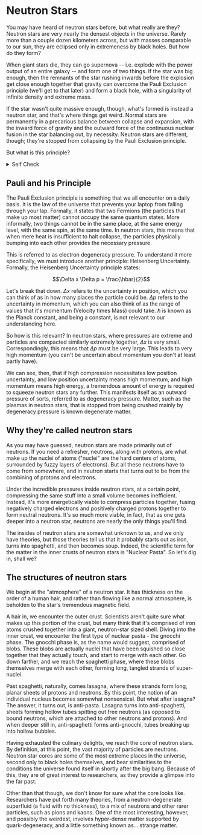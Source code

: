 # Neutron Stars

You may have heard of neutron stars before, but what really are they?
Neutron stars are very nearly the densest objects in the universe. 
Rarely more than a couple dozen kilometers across, but with masses comparable
to our sun, they are eclipsed only in extremeness by black holes.
But how do they form?

When giant stars die, they can go supernova -- i.e. explode with the power
output of an entire galaxy -- and form one of two things. If the star was big enough,
then the remnants of the star rushing inwards before the explosion get close enough
together that gravity can overcome the Pauli Exclusion principle (we'll get to that later)
and form a black hole, with a singularity of infinite density and extreme mass.

If the star wasn't quite massive enough, though, what's formed is instead a neutron
star, and that's where things get weird. Normal stars are permanently in a precarious balance between collapse and expansion, with the inward force of gravity and the outward force of the continuous nuclear fusion in the star balancing out, by necessity. Neutron stars are different, though; they're stopped from collapsing by the Pauli Exclusion principle.

But what is this principle?

<!-- Quiz -->
<details>
<summary>Self Check</summary>

What is your favourite language?
<form>
  <input type="radio" id="html" name="fav_language" value="HTML">
  <label for="html">HTML</label><br>
  <input type="radio" id="css" name="fav_language" value="CSS">
  <label for="css">CSS</label><br>
  <input type="radio" id="javascript" name="fav_language" value="JavaScript">
  <label for="javascript">JavaScript</label>
</form> 
<button onclick="check()">Submit</button>
<div id='test'></div>

<script>
function check() {
    document.getElementById("test").innerText = "Wow! You like " + document.querySelector('input[name = "fav_language"]:checked').value;
}
</script>
</details>
<!-- /Quiz -->


## Pauli and his Principle

The Pauli Exclusion principle is something that we all encounter on a daily basis. It is the
law of the universe that prevents your laptop from falling through your lap. Formally, it
states that two Fermions (the particles that make up most matter) cannot occupy the same quantum states. More informally, two things cannot be in the same place, at the same energy level, with the same spin, at the same time. In neutron stars, this means that when mere heat is insufficient to halt collapse, the particles physically bumping into each other provides the necessary pressure.

This is referred to as electron degeneracy pressure. To understand it more specifically, we
must introduce another principle: Heisenberg Uncertainty. Formally, the Heisenberg Uncertainty principle states:

$$\Delta x \Delta p = \frac{\hbar}{2}$$

Let's break that down. $\Delta x$ refers to the uncertainty in position, which you can think of as
in how many places the particle could be. $\Delta p$ refers to the uncertainty in momentum, which you can also think of as the range of values that it's momentum (Velocity times Mass) could take. $\hbar$ is known as the Planck constant, and being a constant, is not relevant to our understanding here.

So how is this relevant? In neutron stars, where pressures are extreme and particles
are compacted similarly extremely together, $\Delta x$ is very small. Correspondingly, this means
that $\Delta p$ must be very large. This leads to very high momentum (you can't be uncertain about momentum you don't at least partly have).

We can see, then, that if high compression necessitates low position uncertainty, and low position uncertainty means high momentum, and high momentum means high energy, a tremendous amount of energy is required to squeeze neutron stars any further. This manifests itself as an outward pressure of sorts, referred to as degeneracy pressure. Matter, such as the plasmas in neutron stars, that is stopped from being crushed mainly by degeneracy pressure is known degenerate matter. 


## Why they're called neutron stars

As you may have guessed, neutron stars are made primarily out of neutrons. If you need a refresher, neutrons, along with protons, are what make up the nuclei of atoms ("nuclei" are the hard centers of atoms, surrounded by fuzzy layers of electrons). But all these neutrons have to come from somewhere, and in neutron starts that turns out to be from the combining of protons and electrons.

Under the incredible pressures inside neutron stars, at a certain point, compressing the same stuff into a small volume becomes inefficient. Instead, it's more energetically viable to compress particles together, fusing negatively charged electrons and positively charged protons together to form neutral neutrons. It's so much more viable, in fact, that as one gets deeper into a neutron star, neutrons are nearly the only things you'll find.

The insides of neutron stars are somewhat unknown to us, and we only have theories, but those theories tell us that it probably starts out as iron, turns into spaghetti, and then becomes soup. Indeed, the scientific term for the matter in the inner crusts of neutron stars is "Nuclear Pasta". So let's dig in, shall we?

## The structures of neutron stars

We begin at the "atmosphere" of a neutron star. It has thickness on the order of a human hair, and rather than flowing like a normal atmosphere, is beholden to the star's tremendous magnetic field.

A hair in, we encounter the outer crust. Scientists aren't quite sure what makes up this portion of the crust, but many think that it's comprised of iron atoms crushed together into a giant, neutron-star sized shell. Diving into the inner crust, we encounter the first type of nuclear pasta - the gnocchi phase. The gnocchi phase is, as the name would suggest, comprised of blobs. These blobs are actually nuclei that have been squished so close together that they actually touch, and start to merge with each other. Go down farther, and we reach the spaghetti phase, where these blobs themselves merge with each other, forming long, tangled strands of super-nuclei.

Past spaghetti, naturally, comes lasagna, where these strands form long, planar sheets of protons and neutrons. By this point, the notion of an individual nucleus becomes somewhat nonsensical. But what after lasagna? The answer, it turns out, is anti-pasta. Lasagna turns into anti-spaghetti, sheets forming hollow tubes spitting out free neutrons (as opposed to bound neutrons, which are attached to other neutrons and protons). And when deeper still in, anti-spaghetti forms anti-gnocchi, tubes breaking up into hollow bubbles.

Having exhausted the culinary delights, we reach the core of neutron stars. By definition, at this point, the vast majority of particles are neutrons. Neutron star cores are some of the most extreme places in the universe, second only to black holes themselves, and bear similarities to the conditions the universe found itself in shortly after the big bang. Because of this, they are of great interest to researchers, as they provide a glimpse into the far past.

Other than that though, we don't know for sure what the core looks like. Researchers have put forth many theories, from a neutron-degenerate  superfluid (a fluid with no thickness), to a mix of neutrons and other rarer particles, such as pions and kaons. One of the most interesting, however, and possibly the weirdest, involves hyper-dense matter supported by quark-degeneracy, and a little something known as... strange matter.